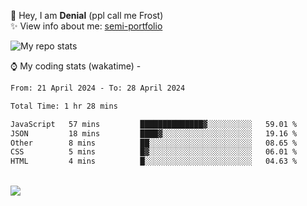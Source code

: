 🤚 Hey, I am **Denial** (ppl call me Frost)  
✨ View info about me: [semi-portfolio](https://frostx.is-a.dev)

<img alt="My repo stats" src="https://github-readme-stats.vercel.app/api?username=FrostX-Official&show_icons=true&theme=radical">

⌚ My coding stats (wakatime) -

<!--START_SECTION:waka-->

```txt
From: 21 April 2024 - To: 28 April 2024

Total Time: 1 hr 28 mins

JavaScript   57 mins         ██████████████▓░░░░░░░░░░   59.01 %
JSON         18 mins         ████▓░░░░░░░░░░░░░░░░░░░░   19.16 %
Other        8 mins          ██░░░░░░░░░░░░░░░░░░░░░░░   08.65 %
CSS          5 mins          █▓░░░░░░░░░░░░░░░░░░░░░░░   06.01 %
HTML         4 mins          █░░░░░░░░░░░░░░░░░░░░░░░░   04.63 %
```

<!--END_SECTION:waka-->
<br>
<img src="https://spotify-github-profile.vercel.app/api/view.svg?uid=31srkkuzzvig3lqyqlakxnoqfz6y&cover_image=true&theme=default&show_offline=true&background_color=0d1117&interchange=false&bar_color=7024ff">
